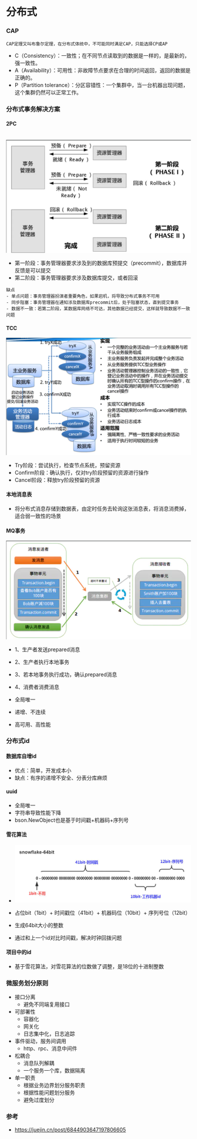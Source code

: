 # 分布式

### CAP

```
CAP定理又叫布鲁尔定理，在分布式体统中，不可能同时满足CAP，只能选择CP或AP
```

- C（Consistency）：一致性；在不同节点读取到的数据是一样的，是最新的，强一致性。
- A（Availability）：可用性：非故障节点要求在合理的时间返回，返回的数据是正确的。
- P（Partition tolerance）：分区容错性：一个集群中，当一台机器出现问题，这个集群仍然可以正常工作。

### 分布式事务解决方案

#### 2PC

​			![](https://raw.githubusercontent.com/li-zeyuan/access/master/img/20210306203256.png)

- 第一阶段：事务管理器要求涉及到的数据库预提交（precommit），数据库并反馈是可以提交
- 第二阶段：事务管理器要求涉及数据库提交，或者回滚

````
缺点
- 单点问题：事务管理器扮演者重要角色，如果宕机，将导致分布式事务不可用
- 同步阻塞：事务管理器在通知涉及数据库precommit后，处于阻塞状态，直到提交事务
- 数据不一致：若第二阶段，某数据库网络不可达，其他数据已经提交，这样就导致数据不一致问题
````

#### TCC

![](https://raw.githubusercontent.com/li-zeyuan/access/master/img/20210306204938.png)

- Try阶段：尝试执行，检查节点系统，预留资源
- Confirm阶段：确认执行，仅对try阶段预留的资源进行操作
- Cancel阶段：释放try阶段预留的资源

#### 本地消息表

- 将分布式消息存储到数据表，由定时任务去轮询这张消息表，将消息消费掉，适合弱一致性的场景

#### MQ事务

![](https://raw.githubusercontent.com/li-zeyuan/access/master/img/20210306210120.png)

- 1、生产者发送prepared消息
- 2、生产者执行本地事务
- 3、若本地事务执行成功，确认prepared消息
- 4、消费者消费消息

- 全局唯一
- 递增、不连续
- 高可用、高性能

### 分布式id

#### 数据库自增id

- 优点：简单，开发成本小
- 缺点：有序的递增不安全、分表分库麻烦

#### uuid

- 全局唯一
- 字符串导致性能下降
- bson.NewObject也是基于时间戳+机器码+序列号

#### 雪花算法

- ![](https://raw.githubusercontent.com/li-zeyuan/access/master/img/20210203110553.png)

- 占位bit（1bit）+ 时间戳位（41bit）+ 机器码位（10bit）+ 序列号位（12bit）
- 生成64bit大小的整数
- 通过和上一个id对比时间戳，解决时钟回拨问题

#### 项目中的id

- 基于雪花算法，对雪花算法的位数做了调整，是18位的十进制整数

### 微服务划分原则
- 接口分离
    - 避免不同端复用接口
- 可部署性
    - 容器化
    - 网关化
    - 日志集中化，日志追踪
- 事件驱动，服务间调用
    - http、rpc、消息中间件
- 松耦合
    - 消息队列解耦
    - 一个服务一个库，数据隔离
- 单一职责
    - 根据业务边界划分服务职责
    - 根据性能问题划分服务
    - 避免过度划分

### 参考

- https://juejin.cn/post/6844903647197806605
